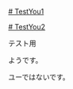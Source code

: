 [# TestYou1](https://uni928.github.io/TestYou/)

[# TestYou2](https://uni928.github.io/TestYou/index2.html)

テスト用

ようです。

ユーではないです。
